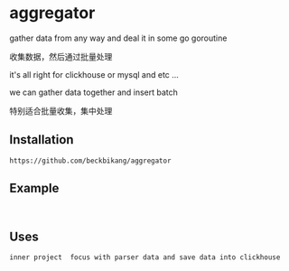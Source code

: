 # aggregator


gather data from any way and deal it in some go goroutine

收集数据，然后通过批量处理


it's all right for clickhouse  or mysql and etc ...


we can gather data together and insert batch

特别适合批量收集，集中处理


## Installation

```
https://github.com/beckbikang/aggregator
```


## Example

```


```

## Uses

```
inner project  focus with parser data and save data into clickhouse

```


